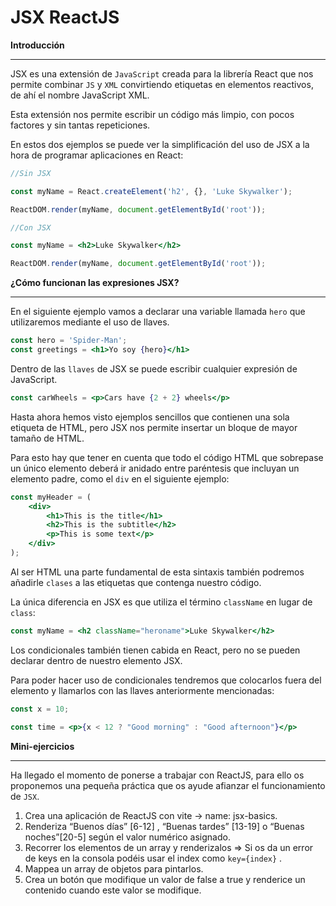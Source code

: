 # JSX ReactJS

**Introducción**

---

JSX es una extensión de `JavaScript` creada para la librería React que nos permite combinar `JS` y `XML` convirtiendo etiquetas en elementos reactivos, de ahí el nombre JavaScript XML.

Esta extensión nos permite escribir un código más limpio, con pocos factores y sin tantas repeticiones. 

En estos dos ejemplos se puede ver la simplificación del uso de JSX a la hora de programar aplicaciones en React:

```jsx
//Sin JSX

const myName = React.createElement('h2', {}, 'Luke Skywalker');

ReactDOM.render(myName, document.getElementById('root'));

//Con JSX

const myName = <h2>Luke Skywalker</h2>

ReactDOM.render(myName, document.getElementById('root'));
```

**¿Cómo funcionan las expresiones JSX?**

---

En el siguiente ejemplo vamos a declarar una variable llamada `hero` que utilizaremos mediante el uso de llaves.

```jsx
const hero = 'Spider-Man';
const greetings = <h1>Yo soy {hero}</h1>
```

Dentro de las `llaves` de JSX se puede escribir cualquier expresión de JavaScript.

```jsx
const carWheels = <p>Cars have {2 + 2} wheels</p>
```

Hasta ahora hemos visto ejemplos sencillos que contienen una sola etiqueta de HTML, pero JSX nos permite insertar un bloque de mayor tamaño de HTML.

Para esto hay que tener en cuenta que todo el código HTML que sobrepase un único elemento deberá ir anidado entre paréntesis que incluyan un elemento padre, como el `div` en el siguiente ejemplo:

```jsx
const myHeader = (
	<div>
		<h1>This is the title</h1>
		<h2>This is the subtitle</h2>
		<p>This is some text</p>
	</div>
);
```

Al ser HTML una parte fundamental de esta sintaxis también podremos añadirle `clases` a las etiquetas que contenga nuestro código. 

La única diferencia en JSX es que utiliza el término `className` en lugar de `class`:

```jsx
const myName = <h2 className="heroname">Luke Skywalker</h2>
```

Los condicionales también tienen cabida en React, pero no se pueden declarar dentro de nuestro elemento JSX.

Para poder hacer uso de condicionales tendremos que colocarlos fuera del elemento y llamarlos con las llaves anteriormente mencionadas:

```jsx
const x = 10;

const time = <p>{x < 12 ? "Good morning" : "Good afternoon"}</p>
```

**Mini-ejercicios**

---

Ha llegado el momento de ponerse a trabajar con ReactJS, para ello os proponemos una pequeña práctica que os ayude afianzar el funcionamiento de `JSX`.

1. Crea una aplicación de ReactJS con vite → name: jsx-basics.
2. Renderiza “Buenos días” [6-12] , “Buenas tardes” [13-19] o “Buenas noches”[20-5] según el valor numérico asignado.
3. Recorrer los elementos de un array y renderizalos ⇒ Si os da un error de keys en la consola podéis usar el index como `key={index}` .
4. Mappea un array de objetos para pintarlos.
5. Crea un botón que modifique un valor de false a true y renderice un contenido cuando este valor se modifique.